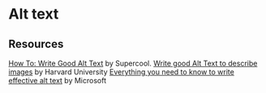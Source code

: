 # Alt text

## Resources
[How To: Write Good Alt Text](https://supercooldesign.co.uk/blog/how-to-write-good-alt-text) by Supercool.
[Write good Alt Text to describe images](https://accessibility.huit.harvard.edu/describe-content-images) by Harvard University
[Everything you need to know to write effective alt text](https://support.microsoft.com/en-us/office/everything-you-need-to-know-to-write-effective-alt-text-df98f884-ca3d-456c-807b-1a1fa82f5dc2) by Microsoft


